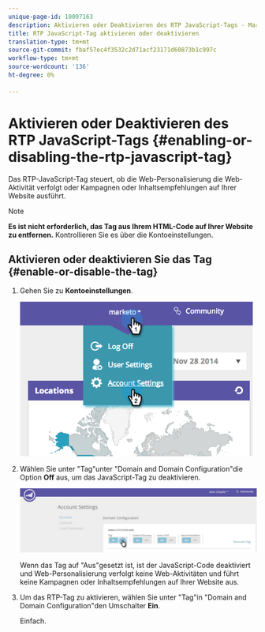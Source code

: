 ```yaml
---
unique-page-id: 10097163
description: Aktivieren oder Deaktivieren des RTP JavaScript-Tags - MarketingTo Docs - Produktdokumentation
title: RTP JavaScript-Tag aktivieren oder deaktivieren
translation-type: tm+mt
source-git-commit: fbaf57ec4f3532c2d71acf23171d60873b1c997c
workflow-type: tm+mt
source-wordcount: '136'
ht-degree: 0%

---
```



# Aktivieren oder Deaktivieren des RTP JavaScript-Tags {#enabling-or-disabling-the-rtp-javascript-tag}

Das RTP-JavaScript-Tag steuert, ob die Web-Personalisierung die Web-Aktivität verfolgt oder Kampagnen oder Inhaltsempfehlungen auf Ihrer Website ausführt.

>[!NOTE]
>
>**Es ist nicht erforderlich, das Tag aus Ihrem HTML-Code auf Ihrer Website zu entfernen.** Kontrollieren Sie es über die Kontoeinstellungen.

## Aktivieren oder deaktivieren Sie das Tag {#enable-or-disable-the-tag}

1. Gehen Sie zu **Kontoeinstellungen**.

   ![](assets/image2014-12-1-23-3a3-3a12.png)

1. Wählen Sie unter &quot;Tag&quot;unter &quot;Domain and Domain Configuration&quot;die Option **Off** aus, um das JavaScript-Tag zu deaktivieren.

   ![](assets/account-settings-domain-tag.jpg)

   Wenn das Tag auf &quot;Aus&quot;gesetzt ist, ist der JavaScript-Code deaktiviert und Web-Personalisierung verfolgt keine Web-Aktivitäten und führt keine Kampagnen oder Inhaltsempfehlungen auf Ihrer Website aus.

1. Um das RTP-Tag zu aktivieren, wählen Sie unter &quot;Tag&quot;in &quot;Domain and Domain Configuration&quot;den Umschalter **Ein**.

   Einfach.
